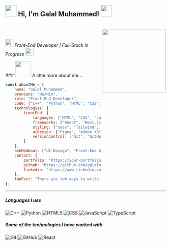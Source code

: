 <h2><img src="https://media0.giphy.com/media/v1.Y2lkPTc5MGI3NjExbnlhNzduYnRoaW9wcHFhb241czR4YzB2am1hdjYyMWI5Z2F5bmE2ciZlcD12MV9pbnRlcm5hbF9naWZfYnlfaWQmY3Q9cw/h5KgB55F5smYFb6FvV/giphy.gif" width="35"> Hi, I'm Galal Muhammed! <img src="https://media0.giphy.com/media/v1.Y2lkPTc5MGI3NjExbnlhNzduYnRoaW9wcHFhb241czR4YzB2am1hdjYyMWI5Z2F5bmE2ciZlcD12MV9pbnRlcm5hbF9naWZfYnlfaWQmY3Q9cw/h5KgB55F5smYFb6FvV/giphy.gif" width="35"></h2>
<br>
<img align='right' src="https://media.giphy.com/media/M9gbBd9nbDrOTu1Mqx/giphy.gif" width="200">
<br>
<p><em><img width="25" src="https://media.giphy.com/media/lJjtBMyRnTQuqQ2bAs/giphy.gif?cid=ecf05e47xijfiy0xv66865sixi5x2lcef0ssc88v956hpj9y&ep=v1_stickers_related&rid=giphy.gif&ct=ts"> Front-End Developer | Full-Stack In Progress <img width="25" src="https://media.giphy.com/media/Mcuj4NiBNWf5r8oasj/giphy.gif?cid=ecf05e47xijfiy0xv66865sixi5x2lcef0ssc88v956hpj9y&ep=v1_stickers_related&rid=giphy.gif&ct=ts"></em>
</em></p>
### <img src="https://media.giphy.com/media/VgCDAzcKvsR6OM0uWg/giphy.gif" width="50"> A little more about me...  

```javascript
const aboutMe = {
    name: "Galal Muhammed",
    pronouns: "He/Him",
    role: "Front-End Developer",
    code: ["C++", "Python", "HTML", "CSS", "JavaScript", "TypeScript"],
    technologies: {
        frontEnd: {
            languages: ["HTML", "CSS", "JavaScript", "TypeScript"],
            frameworks: ["React", "Next.js", "Redux Toolkit"],
            styling: ["Sass", "Tailwind", "Less"],
            uiDesign: ["Figma", "Adobe XD", "Photoshop", "Illustrator"],
            versionControl: ["Git", "GitHub"]
        }
    },
    askMeAbout: ["UI Design", "Front-End Architecture", "State Management"],
    contact: {
        portfolio: "https://your-portfolio.com",
        github: "https://github.com/galalmuhammed)",
        linkedin: "https://www.linkedin.com/in/galal-muhammed-413584245/"
    },
    funFact: "There are two ways to write error-free programs; only the third one works."
};
```
---
##### Languages I use

![C++](https://img.shields.io/badge/-C++-000000?style=flat&logo=c%2B%2B)
![Python](https://img.shields.io/badge/-Python-000000?style=flat&logo=python)
![HTML5](https://img.shields.io/badge/-HTML5-000000?style=flat&logo=html5)
![CSS](https://img.shields.io/badge/-CSS-000000?style=flat&logo=css3)
![JavaScript](https://img.shields.io/badge/-JavaScript-000000?style=flat&logo=javascript)
![TypeScript](https://img.shields.io/badge/-TypeScript-000000?style=flat&logo=typescript)

##### Some of the technologies I have worked with

![Git](https://img.shields.io/badge/-Git-222222?style=flat&logo=git&logoColor=F05032)
![GitHub](https://img.shields.io/badge/-GitHub-222222?style=flat&logo=github&logoColor=181717)
![React](https://img.shields.io/badge/-React-222222?style=flat&logo=React&logoColor=61DAFB)

